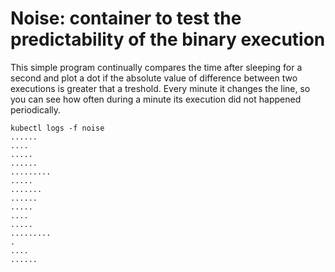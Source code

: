 # Noise: container to test the predictability of the binary execution

This simple program continually compares the time after sleeping for a second and plot a dot if the absolute value of difference between two executions is greater that a treshold.
Every minute it changes the line, so you can see how often during a minute its execution did not happened periodically.


```
kubectl logs -f noise
......
....
.....
......
.........
.....
.......
......
.....
....
.....
.........
.
....
......

``` 
